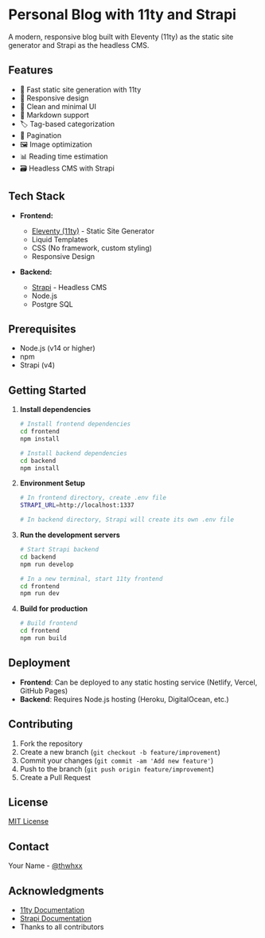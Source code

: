# Personal Blog with 11ty and Strapi

A modern, responsive blog built with Eleventy (11ty) as the static site generator and Strapi as the headless CMS.

## Features

- 🚀 Fast static site generation with 11ty
- 📱 Responsive design
- 🎨 Clean and minimal UI
- 📝 Markdown support
- 🏷️ Tag-based categorization
- 📄 Pagination
- 🖼️ Image optimization
- 📊 Reading time estimation
- 🗃️ Headless CMS with Strapi

## Tech Stack

- **Frontend:**

  - [Eleventy (11ty)](https://www.11ty.dev/) - Static Site Generator
  - Liquid Templates
  - CSS (No framework, custom styling)
  - Responsive Design

- **Backend:**
  - [Strapi](https://strapi.io/) - Headless CMS
  - Node.js
  - Postgre SQL

## Prerequisites

- Node.js (v14 or higher)
- npm
- Strapi (v4)

## Getting Started

1. **Install dependencies**

   ```bash
   # Install frontend dependencies
   cd frontend
   npm install

   # Install backend dependencies
   cd backend
   npm install
   ```

2. **Environment Setup**

   ```bash
   # In frontend directory, create .env file
   STRAPI_URL=http://localhost:1337

   # In backend directory, Strapi will create its own .env file
   ```

3. **Run the development servers**

   ```bash
   # Start Strapi backend
   cd backend
   npm run develop

   # In a new terminal, start 11ty frontend
   cd frontend
   npm run dev
   ```

4. **Build for production**
   ```bash
   # Build frontend
   cd frontend
   npm run build
   ```

## Deployment

- **Frontend**: Can be deployed to any static hosting service (Netlify, Vercel, GitHub Pages)
- **Backend**: Requires Node.js hosting (Heroku, DigitalOcean, etc.)

## Contributing

1. Fork the repository
2. Create a new branch (`git checkout -b feature/improvement`)
3. Commit your changes (`git commit -am 'Add new feature'`)
4. Push to the branch (`git push origin feature/improvement`)
5. Create a Pull Request

## License

[MIT License](LICENSE)

## Contact

Your Name - [@thwhxx](https://github.com/thwhxx)

## Acknowledgments

- [11ty Documentation](https://www.11ty.dev/docs/)
- [Strapi Documentation](https://strapi.io/documentation/)
- Thanks to all contributors
